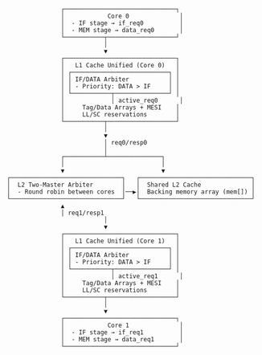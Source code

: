                    ┌───────────────────────────────┐
                   │            Core 0              │
                   │  - IF stage → if_req0          │
                   │  - MEM stage → data_req0       │
                   └───────────┬───────────────────┘
                               │
                               ▼
                   ┌───────────────────────────────┐
                   │   L1 Cache Unified (Core 0)   │
                   │ ┌───────────────────────────┐ │
                   │ │ IF/DATA Arbiter           │ │
                   │ │ - Priority: DATA > IF     │ │
                   │ └───────────┬───────────────┘ │
                   │             │ active_req0      │
                   │     Tag/Data Arrays + MESI    │
                   │     LL/SC reservations        │
                   └───────────┬───────────────────┘
                               │
                               ▼
                               │ req0/resp0
                               │
                   ┌───────────┴───────────────┐
                   │                           │
                   ▼                           ▼
    ┌───────────────────────────────┐   ┌───────────────────────────────┐
    │  L2 Two-Master Arbiter        │   │  Shared L2 Cache              │
    │  - Round robin between cores  │──▶│  Backing memory array (mem[]) │
    └───────────────────────────────┘   └───────────────────────────────┘
                   ▲
                   │ req1/resp1
                               │
                               ▼
                   ┌───────────────────────────────┐
                   │   L1 Cache Unified (Core 1)   │
                   │ ┌───────────────────────────┐ │
                   │ │ IF/DATA Arbiter           │ │
                   │ │ - Priority: DATA > IF     │ │
                   │ └───────────┬───────────────┘ │
                   │             │ active_req1      │
                   │     Tag/Data Arrays + MESI    │
                   │     LL/SC reservations        │
                   └───────────┬───────────────────┘
                               │
                               ▼
                   ┌───────────────────────────────┐
                   │            Core 1              │
                   │  - IF stage → if_req1          │
                   │  - MEM stage → data_req1       │
                   └───────────────────────────────┘
